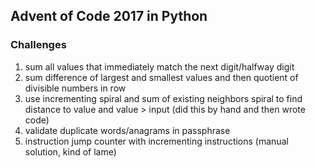 ## Advent of Code 2017 in Python

### Challenges
1. sum all values that immediately match the next digit/halfway digit
2. sum difference of largest and smallest values and then quotient of divisible numbers in row
3. use incrementing spiral and sum of existing neighbors spiral to find distance to value and value > input (did this by hand and then wrote code)
4. validate duplicate words/anagrams in passphrase
5. instruction jump counter with incrementing instructions (manual solution, kind of lame)